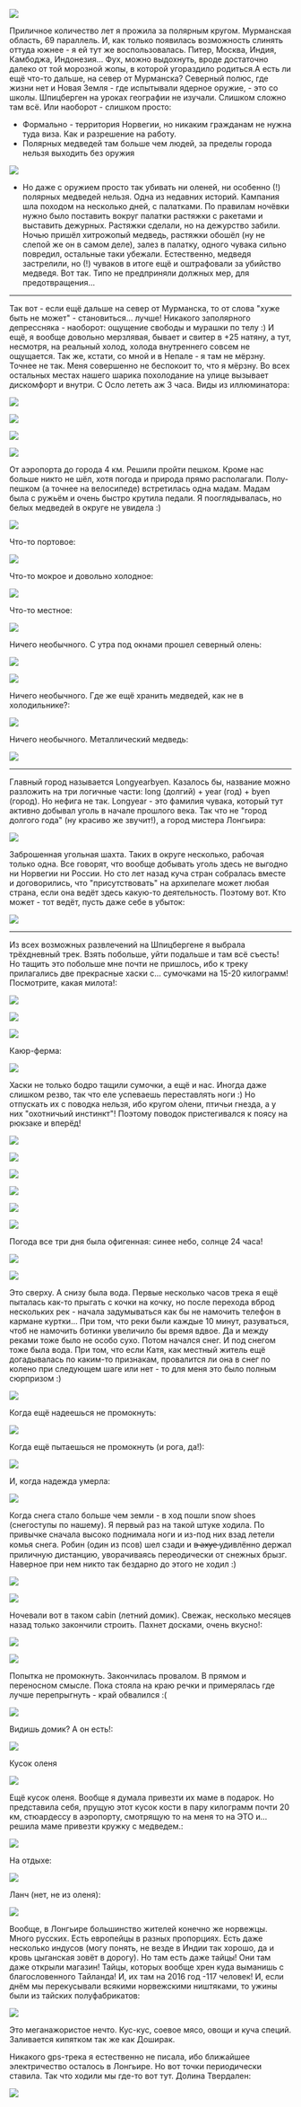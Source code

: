 [category]: <> (Travel, Norway)
[date]: <> (2019/06/27)
[title]: <> (Svalbard. Part 1. Trekking)

![](https://bafybeih664ixfdnn5n7evmhozxhbu7xbjrqiezoforh5ainufcdnmb4k44.ipfs.flk-ipfs.xyz/1.jpg)

Приличное количество лет я прожила за полярным кругом. Мурманская область, 69 параллель. И, как только появилась возможность слинять оттуда южнее - я ей тут же воспользовалась. Питер, Москва, Индия, Камбоджа, Индонезия... Фух, можно выдохнуть, вроде достаточно далеко от той морозной жопы, в которой угораздило родиться.А есть ли ещё что-то дальше, на север от Мурманска? Северный полюс, где жизни нет и Новая Земля - где испытывали ядерное оружие, - это со школы. Шпицберген на уроках географии не изучали. Слишком сложно там всё. Или наоборот - слишком просто:

* Формально - территория Норвегии, но никаким гражданам не нужна туда виза. Как и разрешение на работу.
* Полярных медведей там больше чем людей, за пределы города нельзя выходить без оружия

![](https://bafybeih664ixfdnn5n7evmhozxhbu7xbjrqiezoforh5ainufcdnmb4k44.ipfs.flk-ipfs.xyz/2.jpg)

* Но даже с оружием просто так убивать ни оленей, ни особенно (!) полярных медведей нельзя. Одна из недавних историй. Кампания шла походом на несколько дней, с палатками. По правилам ночёвки нужно было поставить вокруг палатки растяжки с ракетами и выставить дежурных. Растяжки сделали, но на дежурство забили. Ночью пришёл хитрожопый медведь, растяжки обошёл (ну не слепой же он в самом деле), залез в палатку, одного чувака сильно повредил, остальные таки убежали. Естественно, медведя застрелили, но (!) чуваков в итоге ещё и оштрафовали за убийство медведя. Вот так. Типо не предприняли должных мер, для предотвращения...

***

Так вот - если ещё дальше на север от Мурманска, то от слова "хуже быть не может" - становиться... лучше! Никакого заполярного депрессняка - наоборот: ощущение свободы и мурашки по телу :) И ещё, я вообще довольно мерзлявая, бывает и свитер в +25 натяну, а тут, несмотря, на реальный холод, холода внутреннего совсем не ощущается. Так же, кстати, со мной и в Непале - я там не мёрзну. Точнее не так. Меня совершенно не беспокоит то, что я мёрзну. Во всех остальных местах нашего шарика похолодание на улице вызывает дискомфорт и внутри. С Осло лететь аж 3 часа. Виды из иллюминатора:

![](https://bafybeih664ixfdnn5n7evmhozxhbu7xbjrqiezoforh5ainufcdnmb4k44.ipfs.flk-ipfs.xyz/3.jpg)

![](https://bafybeih664ixfdnn5n7evmhozxhbu7xbjrqiezoforh5ainufcdnmb4k44.ipfs.flk-ipfs.xyz/4.jpg)

![](https://bafybeih664ixfdnn5n7evmhozxhbu7xbjrqiezoforh5ainufcdnmb4k44.ipfs.flk-ipfs.xyz/5.jpg)

![](https://bafybeih664ixfdnn5n7evmhozxhbu7xbjrqiezoforh5ainufcdnmb4k44.ipfs.flk-ipfs.xyz/6.jpg)

От аэропорта до города 4 км. Решили пройти пешком. Кроме нас больше никто не шёл, хотя погода и природа прямо располагали. Полу-пешком (а точнее на велосипеде) встретилась одна мадам. Мадам была с ружьём и очень быстро крутила педали. Я пооглядывалась, но белых медведей в округе не увидела :)

![](https://bafybeih664ixfdnn5n7evmhozxhbu7xbjrqiezoforh5ainufcdnmb4k44.ipfs.flk-ipfs.xyz/7.jpg)

Что-то портовое:

![](https://bafybeih664ixfdnn5n7evmhozxhbu7xbjrqiezoforh5ainufcdnmb4k44.ipfs.flk-ipfs.xyz/17.jpg)

Что-то мокрое и довольно холодное:

![](https://bafybeih664ixfdnn5n7evmhozxhbu7xbjrqiezoforh5ainufcdnmb4k44.ipfs.flk-ipfs.xyz/42.jpg)

Что-то местное:

![](https://bafybeih664ixfdnn5n7evmhozxhbu7xbjrqiezoforh5ainufcdnmb4k44.ipfs.flk-ipfs.xyz/43.jpg)

Ничего необычного. С утра под окнами прошел северный олень:

![](https://bafybeih664ixfdnn5n7evmhozxhbu7xbjrqiezoforh5ainufcdnmb4k44.ipfs.flk-ipfs.xyz/8.jpg)

![](https://bafybeih664ixfdnn5n7evmhozxhbu7xbjrqiezoforh5ainufcdnmb4k44.ipfs.flk-ipfs.xyz/9.jpg)

Ничего необычного. Где же ещё хранить медведей, как не в холодильнике?:

![](https://bafybeih664ixfdnn5n7evmhozxhbu7xbjrqiezoforh5ainufcdnmb4k44.ipfs.flk-ipfs.xyz/10.jpg)

Ничего необычного. Металлический медведь:

![](https://bafybeih664ixfdnn5n7evmhozxhbu7xbjrqiezoforh5ainufcdnmb4k44.ipfs.flk-ipfs.xyz/11.jpg)

***

Главный город называется Longyearbyen. Казалось бы, название можно разложить на три логичные части: long (долгий) + year (год) + byen (город). Но нефига не так. Longyear - это фамилия чувака, который тут активно добывал уголь в начале прошлого века. Так что не "город долгого года" (ну красиво же звучит!), а город мистера Лонгьира:

![](https://bafybeih664ixfdnn5n7evmhozxhbu7xbjrqiezoforh5ainufcdnmb4k44.ipfs.flk-ipfs.xyz/12.jpg)

Заброшенная угольная шахта. Таких в округе несколько, рабочая только одна. Все говорят, что вообще добывать уголь здесь не выгодно ни Норвегии ни России. Но сто лет назад куча стран собралась вместе и договорились, что "присутствовать" на архипелаге может любая страна, если она ведёт здесь какую-то деятельность. Поэтому вот. Кто может - тот ведёт, пусть даже себе в убыток:

![](https://bafybeih664ixfdnn5n7evmhozxhbu7xbjrqiezoforh5ainufcdnmb4k44.ipfs.flk-ipfs.xyz/13.jpg)

***

Из всех возможных развлечений на Шпицбергене я выбрала трёхдневный трек. Взять побольше, уйти подальше и там всё съесть! Но тащить это побольше мне почти не пришлось, ибо к треку прилагались две прекрасные хаски с... сумочками на 15-20 килограмм! Посмотрите, какая милота!:

![](https://bafybeih664ixfdnn5n7evmhozxhbu7xbjrqiezoforh5ainufcdnmb4k44.ipfs.flk-ipfs.xyz/14.jpg)

![](https://bafybeih664ixfdnn5n7evmhozxhbu7xbjrqiezoforh5ainufcdnmb4k44.ipfs.flk-ipfs.xyz/15.jpg)

![](https://bafybeih664ixfdnn5n7evmhozxhbu7xbjrqiezoforh5ainufcdnmb4k44.ipfs.flk-ipfs.xyz/16.jpg)

Каюр-ферма:

![](https://bafybeih664ixfdnn5n7evmhozxhbu7xbjrqiezoforh5ainufcdnmb4k44.ipfs.flk-ipfs.xyz/44.jpg)

Хаски не только бодро тащили сумочки, а ещё и нас. Иногда даже слишком резво, так что еле успеваешь переставлять ноги :) Но отпускать их с поводка нельзя, ибо кругом о́лени, птичьи гнезда, а у них "охотничьий инстинкт"! Поэтому поводок пристегивался к поясу на рюкзаке и вперёд!

![](https://bafybeih664ixfdnn5n7evmhozxhbu7xbjrqiezoforh5ainufcdnmb4k44.ipfs.flk-ipfs.xyz/18.jpg)

![](https://bafybeih664ixfdnn5n7evmhozxhbu7xbjrqiezoforh5ainufcdnmb4k44.ipfs.flk-ipfs.xyz/19.jpg)

![](https://bafybeih664ixfdnn5n7evmhozxhbu7xbjrqiezoforh5ainufcdnmb4k44.ipfs.flk-ipfs.xyz/20.jpg)

![](https://bafybeih664ixfdnn5n7evmhozxhbu7xbjrqiezoforh5ainufcdnmb4k44.ipfs.flk-ipfs.xyz/21.jpg)

![](https://bafybeih664ixfdnn5n7evmhozxhbu7xbjrqiezoforh5ainufcdnmb4k44.ipfs.flk-ipfs.xyz/22.jpg)

![](https://bafybeih664ixfdnn5n7evmhozxhbu7xbjrqiezoforh5ainufcdnmb4k44.ipfs.flk-ipfs.xyz/23.jpg)

Погода все три дня была офигенная: синее небо, солнце 24 часа! 

![](https://bafybeih664ixfdnn5n7evmhozxhbu7xbjrqiezoforh5ainufcdnmb4k44.ipfs.flk-ipfs.xyz/24.jpg)

![](https://bafybeih664ixfdnn5n7evmhozxhbu7xbjrqiezoforh5ainufcdnmb4k44.ipfs.flk-ipfs.xyz/25.jpg)

Это сверху. А снизу была вода. Первые несколько часов трека я ещё пыталась как-то прыгать с кочки на кочку, но после перехода вброд нескольких рек - начала задумываться как бы не намочить телефон в кармане куртки... При том, что реки были каждые 10 минут, разуваться, чтоб не намочить ботинки увеличило бы время вдвое. Да и между реками тоже было не особо сухо. Потом начался снег. И под снегом тоже была вода. При том, что если Катя, как местный житель ещё догадывалась по каким-то признакам, провалится ли она в снег по колено при следующем шаге или нет - то для меня это было полным сюрпризом :)

![](https://bafybeih664ixfdnn5n7evmhozxhbu7xbjrqiezoforh5ainufcdnmb4k44.ipfs.flk-ipfs.xyz/26.jpg)

Когда ещё надеешься не промокнуть:

![](https://bafybeih664ixfdnn5n7evmhozxhbu7xbjrqiezoforh5ainufcdnmb4k44.ipfs.flk-ipfs.xyz/27.jpg)

Когда ещё пытаешься не промокнуть (и рога, да!):

![](https://bafybeih664ixfdnn5n7evmhozxhbu7xbjrqiezoforh5ainufcdnmb4k44.ipfs.flk-ipfs.xyz/28.jpg)

И, когда надежда умерла:

![](https://bafybeih664ixfdnn5n7evmhozxhbu7xbjrqiezoforh5ainufcdnmb4k44.ipfs.flk-ipfs.xyz/29.jpg)

Когда снега стало больше чем земли - в ход пошли snow shoes (снегоступы по нашему). Я первый раз на такой штуке ходила. По привычке сначала высоко поднимала ноги и из-под них взад летели комья снега. Робин (один из псов) шел сзади и в̶ ̶а̶х̶у̶е̶ удивлённо держал приличную дистанцию, уворачиваясь переодически от снежных брызг. Наверное при нем никто так бездарно до этого не ходил :)

![](https://bafybeih664ixfdnn5n7evmhozxhbu7xbjrqiezoforh5ainufcdnmb4k44.ipfs.flk-ipfs.xyz/30.jpg)

![](https://bafybeih664ixfdnn5n7evmhozxhbu7xbjrqiezoforh5ainufcdnmb4k44.ipfs.flk-ipfs.xyz/31.jpg)

Ночевали вот в таком cabin (летний домик). Свежак, несколько месяцев назад только закончили строить. Пахнет досками, очень вкусно!:

![](https://bafybeih664ixfdnn5n7evmhozxhbu7xbjrqiezoforh5ainufcdnmb4k44.ipfs.flk-ipfs.xyz/32.jpg)

![](https://bafybeih664ixfdnn5n7evmhozxhbu7xbjrqiezoforh5ainufcdnmb4k44.ipfs.flk-ipfs.xyz/33.jpg)

Попытка не промокнуть. Закончилась провалом. В прямом и переносном смысле. Пока стояла на краю речки и примерялась где лучше перепрыгнуть - край обвалился :(

![](https://bafybeih664ixfdnn5n7evmhozxhbu7xbjrqiezoforh5ainufcdnmb4k44.ipfs.flk-ipfs.xyz/34.jpg)

Видишь домик? А он есть!:

![](https://bafybeih664ixfdnn5n7evmhozxhbu7xbjrqiezoforh5ainufcdnmb4k44.ipfs.flk-ipfs.xyz/35.jpg)

Кусок оленя

![](https://bafybeih664ixfdnn5n7evmhozxhbu7xbjrqiezoforh5ainufcdnmb4k44.ipfs.flk-ipfs.xyz/36.jpg)


Ещё кусок оленя. Вообще я думала привезти их маме в подарок. Но представила себя, прущую этот кусок кости в пару килограмм почти 20 км, стюардессу в аэропорту, смотрящую то на меня то на ЭТО и... решила маме привезти кружку с медведем.:

![](https://bafybeih664ixfdnn5n7evmhozxhbu7xbjrqiezoforh5ainufcdnmb4k44.ipfs.flk-ipfs.xyz/37.jpg)

На отдыхе:

![](https://bafybeih664ixfdnn5n7evmhozxhbu7xbjrqiezoforh5ainufcdnmb4k44.ipfs.flk-ipfs.xyz/38.jpg)

Ланч (нет, не из оленя):

![](https://bafybeih664ixfdnn5n7evmhozxhbu7xbjrqiezoforh5ainufcdnmb4k44.ipfs.flk-ipfs.xyz/39.jpg)

Вообще, в Лонгьире большинство жителей конечно же норвежцы. Много русских. Есть европейцы в разных пропорциях. Есть даже несколько индусов (могу понять, не везде в Индии так хорошо, да и кровь цыганская зовёт в дорогу). Но там есть даже тайцы! Они там даже открыли магазин! Тайцы, которых вообще хрен куда выманишь с благословенного Тайланда! И, их там на 2016 год -117 человек! И, если днём мы перекусывали всякими норвежскими ништяками, то ужины были из тайских полуфабрикатов:

![](https://bafybeih664ixfdnn5n7evmhozxhbu7xbjrqiezoforh5ainufcdnmb4k44.ipfs.flk-ipfs.xyz/40.jpg)

Это меганажористое нечто. Кус-кус, соевое мясо, овощи и куча специй. Заливается кипятком так же как Доширак.

Никакого gps-трека я естественно не писала, ибо ближайшее электричество осталось в Лонгьире. Но вот точки периодически ставила. Так что ходили мы где-то вот тут. Долина Твердален:

![](https://bafybeih664ixfdnn5n7evmhozxhbu7xbjrqiezoforh5ainufcdnmb4k44.ipfs.flk-ipfs.xyz/41.jpg)

